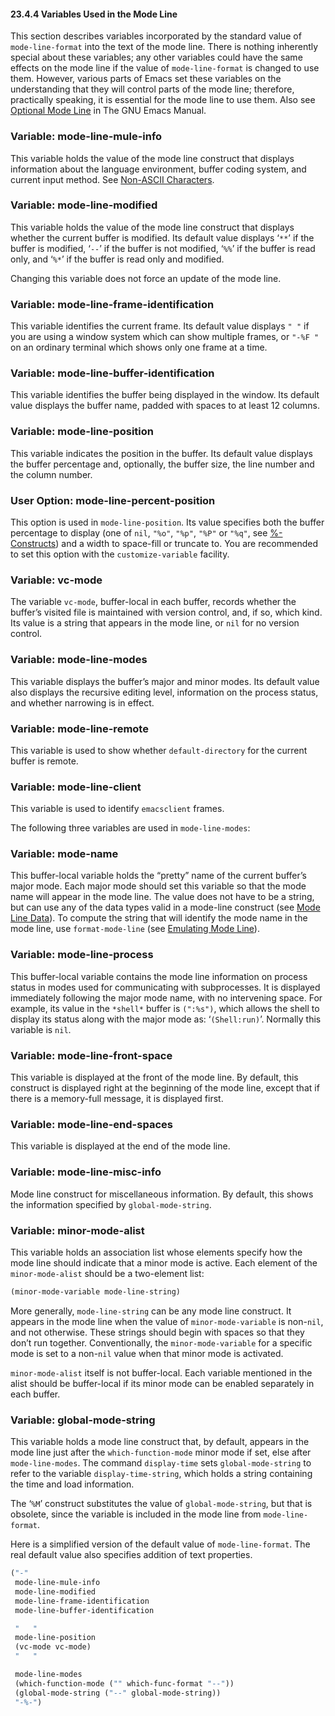 

#### 23.4.4 Variables Used in the Mode Line

This section describes variables incorporated by the standard value of `mode-line-format` into the text of the mode line. There is nothing inherently special about these variables; any other variables could have the same effects on the mode line if the value of `mode-line-format` is changed to use them. However, various parts of Emacs set these variables on the understanding that they will control parts of the mode line; therefore, practically speaking, it is essential for the mode line to use them. Also see [Optional Mode Line](https://www.gnu.org/software/emacs/manual/html_node/emacs/Optional-Mode-Line.html#Optional-Mode-Line) in The GNU Emacs Manual.

### Variable: **mode-line-mule-info**

This variable holds the value of the mode line construct that displays information about the language environment, buffer coding system, and current input method. See [Non-ASCII Characters](Non_002dASCII-Characters.html).

### Variable: **mode-line-modified**

This variable holds the value of the mode line construct that displays whether the current buffer is modified. Its default value displays ‘`**`’ if the buffer is modified, ‘`--`’ if the buffer is not modified, ‘`%%`’ if the buffer is read only, and ‘`%*`’ if the buffer is read only and modified.

Changing this variable does not force an update of the mode line.

### Variable: **mode-line-frame-identification**

This variable identifies the current frame. Its default value displays `" "` if you are using a window system which can show multiple frames, or `"-%F "` on an ordinary terminal which shows only one frame at a time.

### Variable: **mode-line-buffer-identification**

This variable identifies the buffer being displayed in the window. Its default value displays the buffer name, padded with spaces to at least 12 columns.

### Variable: **mode-line-position**

This variable indicates the position in the buffer. Its default value displays the buffer percentage and, optionally, the buffer size, the line number and the column number.

### User Option: **mode-line-percent-position**

This option is used in `mode-line-position`. Its value specifies both the buffer percentage to display (one of `nil`, `"%o"`, `"%p"`, `"%P"` or `"%q"`, see [%-Constructs](_0025_002dConstructs.html)) and a width to space-fill or truncate to. You are recommended to set this option with the `customize-variable` facility.

### Variable: **vc-mode**

The variable `vc-mode`, buffer-local in each buffer, records whether the buffer’s visited file is maintained with version control, and, if so, which kind. Its value is a string that appears in the mode line, or `nil` for no version control.

### Variable: **mode-line-modes**

This variable displays the buffer’s major and minor modes. Its default value also displays the recursive editing level, information on the process status, and whether narrowing is in effect.

### Variable: **mode-line-remote**

This variable is used to show whether `default-directory` for the current buffer is remote.

### Variable: **mode-line-client**

This variable is used to identify `emacsclient` frames.

The following three variables are used in `mode-line-modes`:

### Variable: **mode-name**

This buffer-local variable holds the “pretty” name of the current buffer’s major mode. Each major mode should set this variable so that the mode name will appear in the mode line. The value does not have to be a string, but can use any of the data types valid in a mode-line construct (see [Mode Line Data](Mode-Line-Data.html)). To compute the string that will identify the mode name in the mode line, use `format-mode-line` (see [Emulating Mode Line](Emulating-Mode-Line.html)).

### Variable: **mode-line-process**

This buffer-local variable contains the mode line information on process status in modes used for communicating with subprocesses. It is displayed immediately following the major mode name, with no intervening space. For example, its value in the `*shell*` buffer is `(":%s")`, which allows the shell to display its status along with the major mode as: ‘`(Shell:run)`’. Normally this variable is `nil`.

### Variable: **mode-line-front-space**

This variable is displayed at the front of the mode line. By default, this construct is displayed right at the beginning of the mode line, except that if there is a memory-full message, it is displayed first.

### Variable: **mode-line-end-spaces**

This variable is displayed at the end of the mode line.

### Variable: **mode-line-misc-info**

Mode line construct for miscellaneous information. By default, this shows the information specified by `global-mode-string`.

### Variable: **minor-mode-alist**

This variable holds an association list whose elements specify how the mode line should indicate that a minor mode is active. Each element of the `minor-mode-alist` should be a two-element list:

```lisp
(minor-mode-variable mode-line-string)
```

More generally, `mode-line-string` can be any mode line construct. It appears in the mode line when the value of `minor-mode-variable` is non-`nil`, and not otherwise. These strings should begin with spaces so that they don’t run together. Conventionally, the `minor-mode-variable` for a specific mode is set to a non-`nil` value when that minor mode is activated.

`minor-mode-alist` itself is not buffer-local. Each variable mentioned in the alist should be buffer-local if its minor mode can be enabled separately in each buffer.

### Variable: **global-mode-string**

This variable holds a mode line construct that, by default, appears in the mode line just after the `which-function-mode` minor mode if set, else after `mode-line-modes`. The command `display-time` sets `global-mode-string` to refer to the variable `display-time-string`, which holds a string containing the time and load information.

The ‘`%M`’ construct substitutes the value of `global-mode-string`, but that is obsolete, since the variable is included in the mode line from `mode-line-format`.

Here is a simplified version of the default value of `mode-line-format`. The real default value also specifies addition of text properties.

```lisp
("-"
 mode-line-mule-info
 mode-line-modified
 mode-line-frame-identification
 mode-line-buffer-identification
```

```lisp
 "   "
 mode-line-position
 (vc-mode vc-mode)
 "   "
```

```lisp
 mode-line-modes
 (which-function-mode ("" which-func-format "--"))
 (global-mode-string ("--" global-mode-string))
 "-%-")
```
